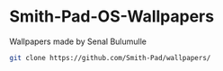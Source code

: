 # Smith-Pad-OS-Wallpapers

Wallpapers made by Senal Bulumulle




````sh 
git clone https://github.com/Smith-Pad/wallpapers/
````
